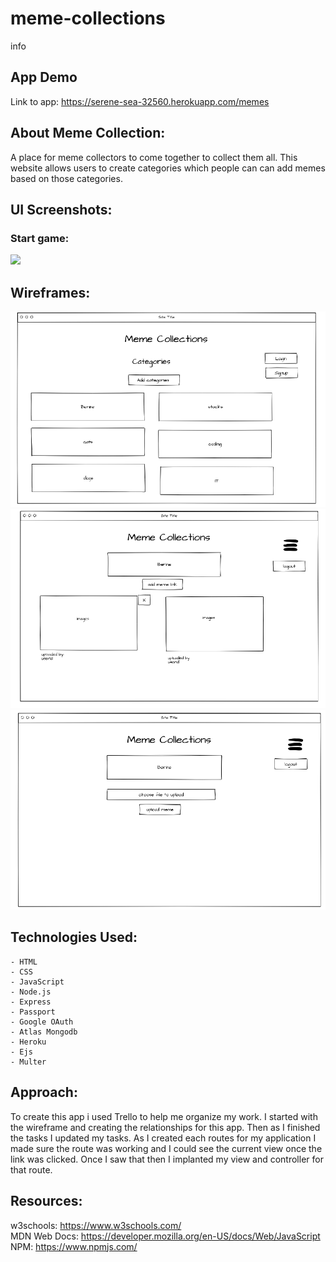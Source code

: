 # meme-collections
info

## App Demo 
Link to app: https://serene-sea-32560.herokuapp.com/memes

## About Meme Collection: 
A place for meme collectors to come together to collect them all. This website allows users to create categories which people can can add memes based on those categories.   


## UI Screenshots: 
### Start game: 
![](images/start-game.png) 

## Wireframes:
![](readme-imgs/page1.png)
![](readme-imgs/page2.png)
![](readme-imgs/page3.png)

## Technologies Used:
    - HTML
    - CSS  
    - JavaScript
    - Node.js
    - Express
    - Passport
    - Google OAuth
    - Atlas Mongodb
    - Heroku
    - Ejs
    - Multer
     

## Approach: 
To create this app i used Trello to help me organize my work. I started with the wireframe and creating the relationships for this app. Then as I finished the tasks I updated my tasks. As I created each routes for my application I made sure the route was working and I could see the current view once the link was clicked. Once I saw that then I implanted my view and controller for that route. 

## Resources:
w3schools: https://www.w3schools.com/  
MDN Web Docs: https://developer.mozilla.org/en-US/docs/Web/JavaScript  
NPM: https://www.npmjs.com/
